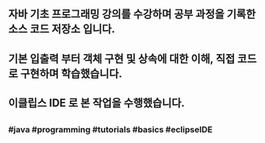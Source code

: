 ##
## 자바 기초 프로그래밍 강의를 수강하며 공부 과정을 기록한 소스 코드 저장소 입니다.
## 기본 입출력 부터 객체 구현 및 상속에 대한 이해, 직접 코드로 구현하며 학습했습니다.
## 이클립스 IDE 로 본 작업을 수행했습니다.
##
### #java #programming #tutorials #basics #eclipseIDE
##
